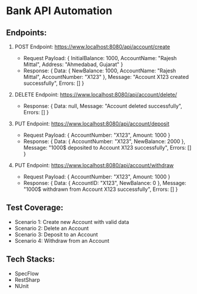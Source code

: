# Bank API Automation

## Endpoints:
1. POST Endpoint: https://www.localhost:8080/api/account/create
   - Request Payload: { InitialBalance: 1000, AccountName: "Rajesh Mittal", Address: "Ahmedabad, Gujarat" }
   - Response: { Data: { NewBalance: 1000, AccountName: "Rajesh Mittal", AccountNumber: "X123" }, Message: "Account X123 created successfully", Errors: [] }

2. DELETE Endpoint: https://www.localhost:8080/api/account/delete/<accountID>
   - Response: { Data: null, Message: "Account <accountID> deleted successfully", Errors: [] }

3. PUT Endpoint: https://www.localhost:8080/api/account/deposit
   - Request Payload: { AccountNumber: "X123", Amount: 1000 }
   - Response: { Data: { AccountNumber: "X123", NewBalance: 2000 }, Message: "1000$ deposited to Account X123 successfully", Errors: [] }

4. PUT Endpoint: https://www.localhost:8080/api/account/withdraw
   - Request Payload: { AccountNumber: "X123", Amount: 1000 }
   - Response: { Data: { AccountID: "X123", NewBalance: 0 }, Message: "1000$ withdrawn from Account X123 successfully", Errors: [] }

## Test Coverage:
- Scenario 1: Create new Account with valid data
- Scenario 2: Delete an Account
- Scenario 3: Deposit to an Account
- Scenario 4: Withdraw from an Account

## Tech Stacks:
- SpecFlow
- RestSharp
- NUnit
